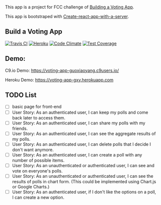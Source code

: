 This app is a project for FCC challenge of [Building a Voting App](https://www.freecodecamp.org/challenges/build-a-voting-app).
<!-- It is bootstraped by [clementinejs-fcc](https://github.com/johnstonbl01/clementinejs-fcc). -->

This app is bootstraped with [Create-react-app-with-a-server](https://www.fullstackreact.com/articles/using-create-react-app-with-a-server/).

## Build a Voting App
[![Travis CI](https://travis-ci.org/GuoXiaoyang/Voting-App.svg?branch=master)](https://travis-ci.org/GuoXiaoyang/Voting-App) [![Heroku](http://heroku-badge.herokuapp.com/?app=voting-app-gxy&style=flat&svg=1)](https://voting-app-gxy.herokuapp.com/) [![Code Climate](https://codeclimate.com/github/GuoXiaoyang/Voting-App/badges/gpa.svg)](https://codeclimate.com/github/GuoXiaoyang/Voting-App) [![Test Coverage](https://codeclimate.com/github/GuoXiaoyang/Voting-App/badges/coverage.svg)](https://codeclimate.com/github/GuoXiaoyang/Voting-App/coverage)


## Demo:
C9.io Demo: https://voting-app-guoxiaoyang.c9users.io/

Heroku Demo: https://voting-app-gxy.herokuapp.com


## TODO List
- [ ] basic page for front-end
- [ ] User Story: As an authenticated user, I can keep my polls and come back later to access them.
- [ ] User Story: As an authenticated user, I can share my polls with my friends.
- [ ] User Story: As an authenticated user, I can see the aggregate results of my polls.
- [ ] User Story: As an authenticated user, I can delete polls that I decide I don't want anymore.
- [ ] User Story: As an authenticated user, I can create a poll with any number of possible items.
- [ ] User Story: As an unauthenticated or authenticated user, I can see and vote on everyone's polls.
- [ ] User Story: As an unauthenticated or authenticated user, I can see the results of polls in chart form. (This could be implemented using Chart.js or Google Charts.)
- [ ] User Story: As an authenticated user, if I don't like the options on a poll, I can create a new option.
